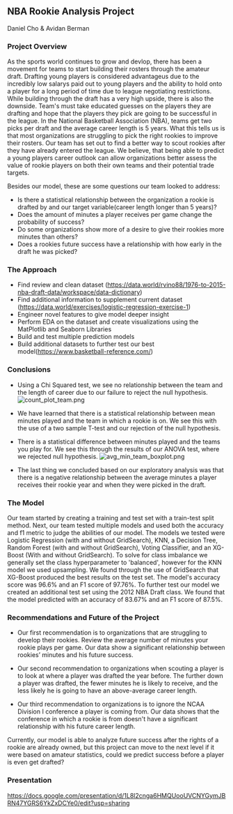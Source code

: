 ## NBA Rookie Analysis Project

Daniel Cho & Avidan Berman

### Project Overview

As the sports world continues to grow and devlop, there has been a movement for teams to start building their rosters through the amateur draft. Drafting young players is considered advantageus due to the incredibly low salarys paid out to young players and the ability to hold onto a player for a long period of time due to league negotiating restrictions. While building through the draft has a very high upside, there is also the downside. Team's must take educated guesses on the players they are drafting and hope that the players they pick are going to be successful in the league. In the National Basketball Association (NBA), teams get two picks per draft and the average career length is 5 years. What this tells us is that most organizations are struggling to pick the right rookies to improve their rosters. Our team has set out to find a better way to scout rookies after they have already entered the league. We believe, that being able to predict a young players career outlook can allow organizations better assess the value of rookie players on both their own teams and their potential trade targets.

Besides our model, these are some questions our team looked to address:
- Is there a statistical relationship between the organization a rookie is drafted by and our target variable(career length longer than 5 years)?
- Does the amount of minutes a player receives per game change the probability of success?
- Do some organizations show more of a desire to give their rookies more minutes than others?
- Does a rookies future success have a relationship with how early in the draft he was picked?

### The Approach

- Find review and clean dataset (https://data.world/rvino88/1976-to-2015-nba-draft-data/workspace/data-dictionary)
- Find additional information to supplement current dataset (https://data.world/exercises/logistic-regression-exercise-1) 
- Engineer novel features to give model deeper insight
- Perform EDA on the dataset and create visualizations using the MatPlotlib and Seaborn Libraries
- Build and test multiple prediction models
- Build additional datasets to further test our best model(https://www.basketball-reference.com/)

### Conclusions
- Using a Chi Squared test, we see no relationship between the team and the length of career due to our failure to reject the null hypothesis.
![count_plot_team.png](attachment:count_plot_team.png)

- We have learned that there is a statistical relationship between mean minutes played and the team in which a rookie is on. We see this with the use of a two sample T-test and our rejection of the null hypothesis.


- There is a statistical difference between minutes played and the teams you play for. We see this through the results of our ANOVA test, where we rejected null hypothesis.
![avg_min_team_boxplot.png](attachment:avg_min_team_boxplot.png)


- The last thing we concluded based on our exploratory analysis was that there is a negative relationship between the average minutes a player receives their rookie year and when they were picked in the draft.

### The Model
Our team started by creating a training and test set with a train-test split method. Next, our team tested multiple models and used both the accuracy and f1 metric to judge the abilities of our model. The models we tested were Logistic Regression (with and without GridSearch), KNN, a Decision Tree, Random Forest (with and without GridSearch), Voting Classifier, and an XG-Boost (With and without GridSearch). To solve for class imbalance we generally set the class hyperparameter to 'balanced', however for the KNN model we used upsampling.
We found through the use of GridSearch that XG-Boost produced the best results on the test set. The model's accuracy score was 96.6% and an F1 score of 97.76%.
To further test our model we created an additional test set using the 2012 NBA Draft class. We found that the model predicted with an accuracy of 83.67% and an F1 score of 87.5%.

### Recommendations and Future of the Project
- Our first recommendation is to organizations that are struggling to develop their rookies. Review the average number of minutes your rookie plays per game. Our data show a significant relationship between rookies’ minutes and his future success.

- Our second recommendation to organizations when scouting a player is to look at where a player was drafted the year before. The further down a player was drafted, the fewer minutes he is likely to receive, and the less likely he is going to have an above-average career length.

- Our third recommendation to organizations is to ignore the NCAA Division I conference a player is coming from. Our data shows that the conference in which a rookie is from doesn't have a significant relationship with his future career length.

Currently, our model is able to analyze future success after the rights of a rookie are already owned, but this project can move to the next level if it were based on amateur statistics, could we predict success before a player is even get drafted?

### Presentation
https://docs.google.com/presentation/d/1L8l2cnga6HMQUooUVCNYGymJBRN47YGRS6YkZxDCYe0/edit?usp=sharing
